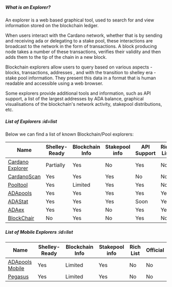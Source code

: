##### What is an Explorer?

An explorer is a web based graphical tool, used to search for and view information stored on the blockchain ledger.  

When users interact with the Cardano network, whether that is by sending and receiving ada or delegating to a stake pool, these interactions are broadcast to the network in the form of transactions. A block producing node takes a number of these transactions, verifies their validity and then adds them to the tip of the chain in a new block.  

Blockchain explorers allow users to query based on various aspects - blocks, transactions, addresses , and with the transition to shelley era - stake pool information. They present this data in a format that is human readable and accessible using a web browser.  

Some explorers provide additional tools and information, such as API support, a list of the largest addresses by ADA balance, graphical visualisations of the blockchain's network activity, stakepool distributions, etc.

##### List of Explorers :id=list

Below we can find a list of known Blockchain/Pool explorers:

|Name              |Shelley-Ready|Blockchain Info|Stakepool info|API Support|Rich List |Official|
|------------------|-------------|---------------|--------------|-----------|----------|--------|
|[Cardano Explorer]|Partially    |Yes            |No            |Yes        |No        |[IOHK](https://iohk.io)|
|[CardanoScan]     |Yes          |Yes            |Yes           |No         |No        |No|
|[Pooltool]        |Yes          |Limited        |Yes           |Yes        |No        |No|
|[ADApools]        |Yes          |Yes            |Yes           |Yes        |Yes       |No|
|[ADAStat]         |Yes          |Yes            |Yes           |Soon       |Yes       |No|
|[ADAex]           |Yes          |Yes            |No            |Yes        |Yes       |No|
|[BlockChair]      |No           |Yes            |No            |Yes        |No        |No|

[Cardano Explorer]: https://explorer.cardano.org
[ADAEx]: https://adaex.org
[CardanoScan]: https://cardanoscan.io
[Pooltool]: https://pooltool.io
[ADAStat]: https://adastat.net
[BlockChair]: https://blockchair.com/cardano
[ADApools]: https://adapools.org

##### List of Mobile Explorers :id=list

|Name              |Shelley-Ready|Blockchain Info|Stakepool info|Rich List  |Official|
|------------------|-------------|---------------|--------------|-----------|---------
|[ADApools Mobile] |Yes          |Limited        |Yes           |No       |No|
|[Pegasus]         |Yes          |Limited        |Yes           |No        |No|

[ADApools Mobile]: https://adapools.org/mobile
[Pegasus]: https://pegasuspool.info/mobile

